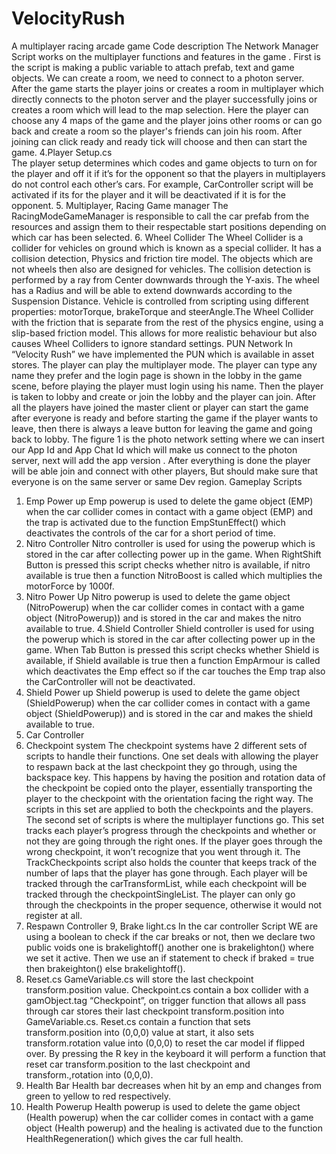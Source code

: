 # VelocityRush
A multiplayer racing arcade game
Code description
The Network Manager Script works on the multiplayer functions and features in the game . First is the script is making a public variable to attach prefab, text and game objects. We can create a room, we need to connect to a photon server. After the game starts the player joins or creates a room in multiplayer which directly connects to the photon server and the player successfully joins or creates a room which will lead to the map selection. Here the player can choose any 4 maps of the game and the player joins other rooms or can go back and create a room so the player's friends can join his room. After joining can click ready and ready tick will choose and then can start the game.
4.Player Setup.cs              
The player setup determines which codes and game objects to turn on for the player and off it if it’s for the opponent  so that the players in multiplayers do not control each other’s cars. For example, CarController script will be activated if its for the player and it will be deactivated if it is for the opponent.
5. Multiplayer, Racing Game manager
The RacingModeGameManager is responsible to call the car prefab from the resources and assign them to their respectable start positions depending on which car has been selected.
6. Wheel Collider
The Wheel Collider is a collider for vehicles on ground which is known as a special collider. It has a collision detection, Physics and friction tire model. The objects which are not wheels then also are designed for vehicles.
The collision detection is performed by a ray from Center downwards through the Y-axis. The wheel has a Radius and will be able to extend downwards according to the Suspension Distance. Vehicle is controlled from scripting using different properties: motorTorque, brakeTorque and steerAngle.The Wheel Collider with the friction that is  separate from the rest of the physics engine, using a slip-based friction model. This allows for more realistic behaviour but also causes Wheel Colliders to ignore standard settings.
PUN Network
In “Velocity Rush” we have implemented the PUN which is available in asset stores. The player can play the multiplayer mode. The player can type any name they prefer and the login page is shown in the lobby in the game scene, before playing the player must login using his name. Then the player is taken to lobby and create or join the lobby and the player can join. After all the players have joined the master client or player can start the game after everyone is ready and before starting the game if the player wants to leave, then there is always a leave button for leaving the game and going back to lobby.
The figure 1 is the photo network setting where we can insert our App Id and App Chat Id which will make us connect to the photon server, next will add the app version . After everything is done the player will be able join and connect with other players, But should make sure that everyone is on the same server or same Dev region.
Gameplay Scripts
1. Emp Power up
Emp powerup is used to  delete the game object (EMP) when the  car collider comes in contact with a game object (EMP) and the trap is activated due to the function EmpStunEffect() which deactivates the controls of the car for a short period of time.
2. Nitro Controller
Nitro controller  is used for using the powerup which is stored in the car after collecting power up in the game. When RightShift Button is pressed this script checks whether nitro is available, if nitro available is true then a function NitroBoost is called which multiplies the motorForce by 1000f.
3. Nitro Power Up
Nitro powerup is used to  delete the game object (NitroPowerup) when the  car collider comes in contact with a game object (NitroPowerup)) and is stored in the car  and makes the nitro available to true.
4.Shield Controller
Shield controller  is used for using the powerup which is stored in the car after collecting power up in the game. When Tab Button is pressed this script checks whether Shield is available, if Shield available is true then a function EmpArmour is called which deactivates the Emp effect so if the car touches the Emp trap also the CarController will not be deactivated.
5. Shield Power up
Shield powerup is used to  delete the game object (ShieldPowerup) when the  car collider comes in contact with a game object (ShieldPowerup)) and is stored in the car  and makes the shield available to true.
6. Car Controller
7. Checkpoint system
The checkpoint systems have 2 different sets of scripts to handle their functions. One set deals with allowing the player to respawn back at the last checkpoint they go through, using the backspace key. This happens by having the position and rotation data of the checkpoint be copied onto the player, essentially transporting the player to the checkpoint with the orientation facing the right way. The scripts in this set are applied to both the checkpoints and the players.
The second set of scripts is where the multiplayer functions go. This set tracks each player’s progress through the checkpoints and whether or not they are going through the right ones. If the player goes through the wrong checkpoint, it won’t recognize that you went through it. 
The TrackCheckpoints script also holds the counter that keeps track of the number of laps that the player has gone through. Each player will be tracked through the carTransformList, while each checkpoint will be tracked through the checkpointSingleList. The player can only go through the checkpoints in the proper sequence, otherwise it would not register at all.
8. Respawn Controller
9, Brake light.cs
In the car controller Script WE are using a boolean to check if the car breaks or not, then we declare two public voids one is brakelightoff() another one is brakelighton() where we set it active. Then we use an if statement to check if braked = true then brakeighton() else brakelightoff().
10. Reset.cs
GameVariable.cs will store the last checkpoint transform.position value. Checkpoint.cs contain a box collider with a gamObject.tag “Checkpoint”, on trigger function that allows all pass through car stores their last checkpoint transform.position into GameVariable.cs. Reset.cs contain a function that sets transform.position into (0,0,0) value at start, it also sets transform.rotation value into (0,0,0) to reset the car model if flipped over. By pressing the R key in the keyboard it will perform a function that reset car transform.position to the last checkpoint and transform.,rotation into (0,0,0).
11. Health Bar
Health bar decreases when hit by an emp and changes from green to yellow to red respectively.
12. Health Powerup
Health powerup is used to  delete the game object (Health powerup) when the  car collider comes in contact with a game object (Health powerup) and the healing is activated due to the function HealthRegeneration() which gives the car full health.
